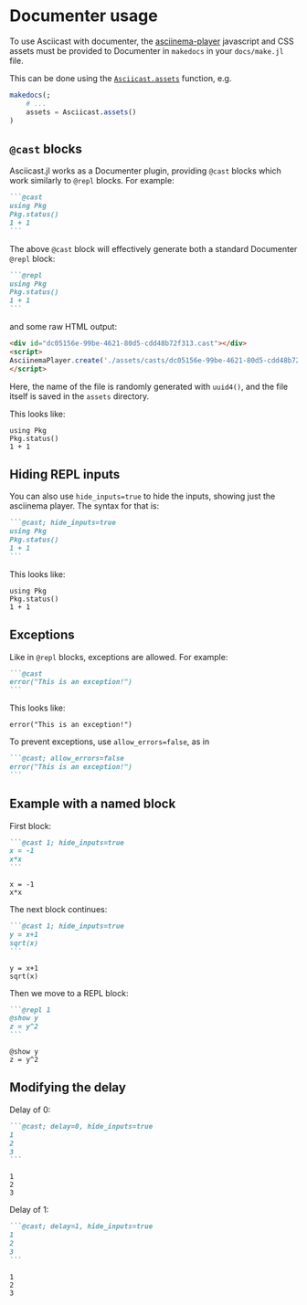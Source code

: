 # Documenter usage

To use Asciicast with documenter, the [asciinema-player](https://github.com/asciinema/asciinema-player) javascript and CSS assets must be provided to Documenter in `makedocs` in your `docs/make.jl` file.

This can be done using the [`Asciicast.assets`](@ref) function, e.g.

```julia
makedocs(;
    # ...
    assets = Asciicast.assets()
)
```

## `@cast` blocks

Asciicast.jl works as a Documenter plugin, providing `@cast` blocks which work similarly to `@repl` blocks. For example:

````markdown
```@cast
using Pkg
Pkg.status()
1 + 1
```
````

The above `@cast` block will effectively generate both a standard Documenter `@repl` block:

````markdown
```@repl
using Pkg
Pkg.status()
1 + 1
```
````
and some raw HTML output:
````html
<div id="dc05156e-99be-4621-80d5-cdd48b72f313.cast"></div>
<script>
AsciinemaPlayer.create('./assets/casts/dc05156e-99be-4621-80d5-cdd48b72f313.cast', document.getElementById('dc05156e-99be-4621-80d5-cdd48b72f313.cast'), { autoPlay: true, fit: false, startAt: 0.4});
</script>
````

Here, the name of the file is randomly generated with `uuid4()`, and the file itself is saved in the `assets` directory.

This looks like:

```@cast
using Pkg
Pkg.status()
1 + 1
```

## Hiding REPL inputs

You can also use `hide_inputs=true` to hide the inputs, showing just the asciinema player. The syntax for that is:

````markdown
```@cast; hide_inputs=true
using Pkg
Pkg.status()
1 + 1
```
````

This looks like:

```@cast; hide_inputs=true
using Pkg
Pkg.status()
1 + 1
```

## Exceptions

Like in `@repl` blocks, exceptions are allowed. For example:

````markdown
```@cast
error("This is an exception!")
```
````

This looks like:

```@cast
error("This is an exception!")
```

To prevent exceptions, use `allow_errors=false`, as in

````markdown
```@cast; allow_errors=false
error("This is an exception!")
```
````

## Example with a named block

First block:

````markdown
```@cast 1; hide_inputs=true
x = -1
x*x
```
````

```@cast 1; hide_inputs=true
x = -1
x*x
```


The next block continues:

````markdown
```@cast 1; hide_inputs=true
y = x+1
sqrt(x)
```
````

```@cast 1; hide_inputs=true
y = x+1
sqrt(x)
```

Then we move to a REPL block:

````markdown
```@repl 1
@show y
z = y^2
```
````

```@repl 1
@show y
z = y^2
```

## Modifying the delay
Delay of 0:

````markdown
```@cast; delay=0, hide_inputs=true
1
2
3
```
````

```@cast; delay=0, hide_inputs=true
1
2
3
```

Delay of 1:

````markdown
```@cast; delay=1, hide_inputs=true
1
2
3
```
````

```@cast; delay=1, hide_inputs=true
1
2
3
```
